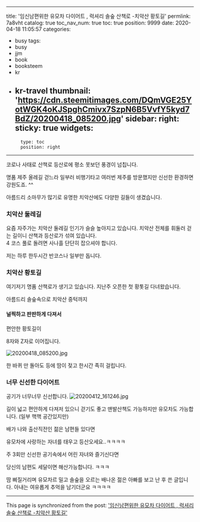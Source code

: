 
---
title: '임신남편위한  유모차 다이어트 , 럭셔리  솔숲 산책로 -치악산 황토길'
permlink: 7a8vht
catalog: true
toc_nav_num: true
toc: true
position: 9999
date: 2020-04-18 11:05:57
categories:
- busy
tags:
- busy
- jjm
- book
- booksteem
- kr
- kr-travel
thumbnail: 'https://cdn.steemitimages.com/DQmVGE25YotWGK4oKJSpghCmivx7SzpN6B5VvfY5kyd7BdZ/20200418_085200.jpg'
sidebar:
    right:
        sticky: true
widgets:
    -
        type: toc
        position: right
---


코로나 사태로 산책로 등산로에 평소  못보던 풍경이 넘칩니다.

명품 제주 올레길 걷느라 일부러  비행기타고 여러번 제주를 방문했지만
신선한 환경하면
강원도죠. ^^

아름드리 소마무가 많기로 유명한 치악산에도 다양한  길들이 생겼습니다.

### 치악산 둘레길
요즘 자주가는 치악산 둘레길  인기가 슬슬 높아지고 있습니다.
치악산 전체를 휘둘러 걷는 길이니  산책과 등산로가 섞여 있습니다.  
4 코스 풀로 돌려면  사나흘  단단히 잡으셔야 합니다.

저는 하루 한두시간 반코스나 일부만 돕니다.

### 치악산 황토길
여기저기 명품 산책로가 생기고 있습니다.
지난주 오픈한 첫 황톳길  다녀왔습니다. 

아름드리  솔숲속으로 치악산 중턱까지 

#### 널찍하고 판판하게 다져서 
편안한  황토길이 

8자와 Z자로 이어집니다. 

![20200418_085200.jpg](https://cdn.steemitimages.com/DQmVGE25YotWGK4oKJSpghCmivx7SzpN6B5VvfY5kyd7BdZ/20200418_085200.jpg)

한 바퀴 만 돌아도  등에 땀이 젖고 한시간 족히 걸립니다. 

### 너무 신선한 다이어트

공기가 너무너무 신선합니다. 
![20200412_161246.jpg](https://cdn.steemitimages.com/DQmYYqCt85S5SQE4SoWcPMMcETEuY8DukdWYsdCQsDzHkmi/20200412_161246.jpg)

길이 넓고 편안하게 다져저 있으니 걷기도 좋고 맨발산책도 가능하지만
유모차도 가능합니다. (일부 핵핵 공간있지만)

배가 나와 출산직전인   젊은 남편들 있다면

  유모차에 사랑하는 자녀를 태우고 등산오세요..ㅋㅋㅋㅋ

주 3회만 신선한 공기속에서 어린 자녀와 즐기신다면

당신의 남편도 세달이면 해산가능합니다. ㅋㅋㅋ 


땀 삐질거리며  유모차르 밀고 솔숲을 오르는 
배나온 젊은 아빠를 보고  난 후 쓴 글입니다. 
아내는 여유롭게 추억을 남기더군요
ㅋㅋㅋㅋ

- - -

This page is synchronized from the post: ['임신남편위한  유모차 다이어트 , 럭셔리  솔숲 산책로 -치악산 황토길'](https://steemit.com/@raah/7a8vht)
